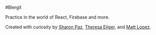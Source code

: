 #Blergit

Practice in the world of React, Firebase and more.

Created with curiosity by [Sharon Paz](https://github.com/oxleberry), [Theresa Eliger](https://github.com/theresa-e), and [Matt Lopez](https://github.com/mayormcmatt).
